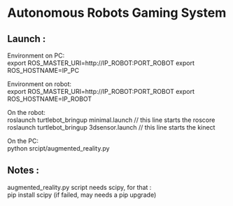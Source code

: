 # Autonomous Robots Gaming System

## Launch :
Environment on PC:  
export ROS_MASTER_URI=http://IP_ROBOT:PORT_ROBOT
export ROS_HOSTNAME=IP_PC

Environment on robot:  
export ROS_MASTER_URI=http://IP_ROBOT:PORT_ROBOT
export ROS_HOSTNAME=IP_ROBOT

On the robot:  
roslaunch turtlebot_bringup minimal.launch // this line starts the roscore
roslaunch turtlebot_bringup 3dsensor.launch // this line starts the kinect

On the PC:  
python srcipt/augmented_reality.py

## Notes :
augmented_reality.py script needs scipy, for that :  
pip install scipy (if failed, may needs a pip upgrade)  
